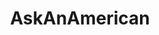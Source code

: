 ---
title: AskAnAmerican
crosslinks:
- AskEurope
- ShitAmericansSay
- AskReddit
- xkcd
- explainlikeimfive
- AskHistorians
- europe
- vexillology
- politics
- IWantOut
- todayilearned
- videos
- NoStupidQuestions
- Scotland
- NeutralPolitics
- AskNYC
- AskUK
- ShitEuropeansSay
- changemyview
- gatekeeping
---